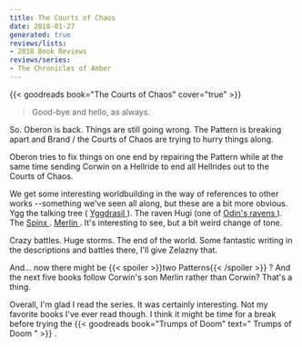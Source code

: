 ```yaml
---
title: The Courts of Chaos
date: 2018-01-27
generated: true
reviews/lists:
- 2018 Book Reviews
reviews/series:
- The Chronicles of Amber
---
```

{{< goodreads book="The Courts of Chaos" cover="true" >}}

> Good-bye and hello, as always.

So. Oberon is back. Things are still going wrong. The Pattern is breaking apart and Brand / the Courts of Chaos are trying to hurry things along.  

<!--more-->

Oberon tries to fix things on one end by repairing the Pattern while at the same time sending Corwin on a Hellride to end all Hellrides out to the Courts of Chaos.  

We get some interesting worldbuilding in the way of references to other works --something we've seen all along, but these are a bit more obvious. Ygg the talking tree ( [ Yggdrasil ](https://en.wikipedia.org/wiki/Yggdrasil) ). The raven Hugi (one of [ Odin's ravens ](https://en.wikipedia.org/wiki/Huginn_and_Muninn) ). The [ Spinx ](https://en.wikipedia.org/wiki/Sphinx) . [ Merlin ](https://en.wikipedia.org/wiki/Merlin) . It's interesting to see, but a bit weird change of tone.  

Crazy battles. Huge storms. The end of the world. Some fantastic writing in the descriptions and battles there, I'll give Zelazny that.  

And... now there might be  {{< spoiler >}}two Patterns{{< /spoiler >}}  ? And the next five books follow Corwin's son Merlin rather than Corwin? That's a thing.  

Overall, I'm glad I read the series. It was certainly interesting. Not my favorite books I've ever read though. I think it might be time for a break before trying the {{< goodreads book="Trumps of Doom" text=" Trumps of Doom " >}} .


